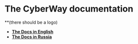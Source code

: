 # The CyberWay documentation

**(there should be a logo)

- **[The Docs in English](/docs-en/docs-en.md)**
- **[The Docs in Russia](/docs-ru/docs-ru.md)**


